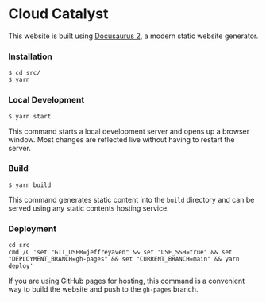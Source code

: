 
# Cloud Catalyst

This website is built using [Docusaurus 2](https://docusaurus.io/), a modern static website generator. 

### Installation

```
$ cd src/
$ yarn
```

### Local Development

```
$ yarn start
```

This command starts a local development server and opens up a browser window. Most changes are reflected live without having to restart the server.

### Build

```
$ yarn build
```

This command generates static content into the `build` directory and can be served using any static contents hosting service.

### Deployment

```
cd src
cmd /C 'set "GIT_USER=jeffreyaven" && set "USE_SSH=true" && set "DEPLOYMENT_BRANCH=gh-pages" && set "CURRENT_BRANCH=main" && yarn deploy'
```

If you are using GitHub pages for hosting, this command is a convenient way to build the website and push to the `gh-pages` branch.
